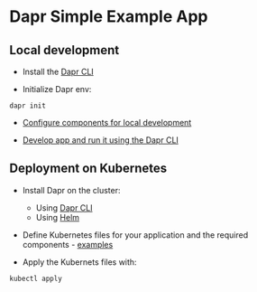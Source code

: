 # Dapr Simple Example App

## Local development

- Install the [Dapr CLI](https://docs.dapr.io/getting-started/install-dapr-cli/)

- Initialize Dapr env:

```cli
dapr init
```

- [Configure components for local development](https://docs.dapr.io/getting-started/tutorials/configure-state-pubsub/)

- [Develop app and run it using the Dapr CLI](https://docs.dapr.io/getting-started/get-started-api/)

## Deployment on Kubernetes

- Install Dapr on the cluster:

    - Using [Dapr CLI](https://docs.dapr.io/operations/hosting/kubernetes/kubernetes-deploy/#install-with-dapr-cli)
    - Using [Helm](https://docs.dapr.io/operations/hosting/kubernetes/kubernetes-deploy/#install-with-helm-advanced)

- Define Kubernetes files for your application and the required components - [examples](https://github.com/JKostov/dapr-sample/tree/master/k8s)

- Apply the Kubernets files with:

```
kubectl apply
```
